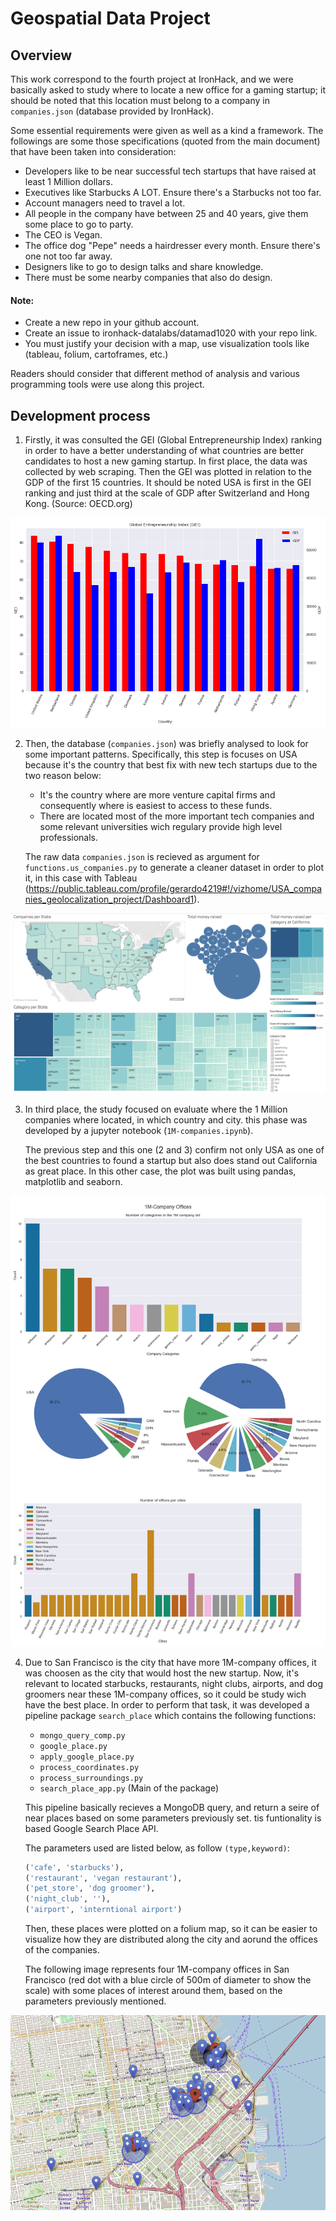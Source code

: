 # Geospatial Data Project

## Overview
This work correspond to the fourth project at IronHack, and we were basically asked to study where to locate a new office for a gaming startup; it should be noted that this location must belong to a company in `companies.json` (database provided by IronHack).

Some essential requirements were given as well as a kind a framework.
The followings are some those specifications (quoted from the main document) that have been taken into consideration:
- Developers like to be near successful tech startups that have raised at least 1 Million dollars.
- Executives like Starbucks A LOT. Ensure there's a Starbucks not too far.
- Account managers need to travel a lot.
- All people in the company have between 25 and 40 years, give them some place to go to party.
- The CEO is Vegan.
- The office dog "Pepe" needs a hairdresser every month. Ensure there's one not too far away.
- Designers like to go to design talks and share knowledge. 
- There must be some nearby companies that also do design.
#### Note: 
- Create a new repo in your github account.
- Create an issue to ironhack-datalabs/datamad1020 with your repo link.
- You must justify your decision with a map, use visualization tools like (tableau, folium, cartoframes, etc.)


Readers should consider that different method of analysis and various programming tools were use along this project.

## Development process
1. Firstly, it was consulted the GEI (Global Entrepreneurship Index) ranking in order to have a better understanding of what countries are better candidates to host a new gaming startup. In first place, the data was collected by web scraping. Then the GEI was plotted in relation to the GDP of the first 15 countries. It should be noted USA is first in the GEI ranking and just third at the scale of GDP after Switzerland and Hong Kong. (Source: OECD.org)

![plot-1](outputs/gei-and-gdp-per-country.png)

2. Then, the database (`companies.json`) was briefly analysed to look for some important patterns. Specifically, this step is focuses on USA because it's the country that best fix with new tech startups due to the two reason below:
    - It's the country where are more venture capital firms and consequently where is easiest to access to these funds.
    - There are located most of the more important tech companies and some relevant universities wich regulary provide high level professionals.

    The raw data `companies.json` is recieved as argument for  `functions.us_companies.py` to generate a cleaner dataset in order to plot it, in this case with Tableau (https://public.tableau.com/profile/gerardo4219#!/vizhome/USA_companies_geolocalization_project/Dashboard1).
   


![plot-2](outputs/us-companies.png)



3. In third place, the study focused on evaluate where the 1 Million companies where located, in which country and city. this phase was developed by a jupyter notebook (`1M-companies.ipynb`).

    The previous step and this one (2 and 3) confirm not only USA as one of the best countries to found a startup but also does stand out California as great place. In this other case, the plot was built using pandas, matplotlib and seaborn.



![plot-3](outputs/1m-company-offices-chart.png)



4. Due to San Francisco is the city that have more 1M-company offices, it was choosen as the city that would host the new startup. Now, it's relevant to located starbucks, restaurants, night clubs, airports, and dog groomers near these 1M-company offices, so it could be study wich have the best place. In order to perform that task, it was developed a pipeline package `search_place` which contains the following functions:
    - `mongo_query_comp.py`
    - `google_place.py`
    - `apply_google_place.py`
    - `process_coordinates.py`
    - `process_surroundings.py`
    - `search_place_app.py` (Main of the package)

    This pipeline basically recieves a MongoDB query, and return  a seire of near places based on some parameters previously set. tis funtionality is based Google Search Place API.

    The parameters used are listed below, as follow `(type,keyword)`:
    
    ```python 
    ('cafe', 'starbucks'),
    ('restaurant', 'vegan restaurant'),
    ('pet_store', 'dog groomer'),
    ('night_club', ''),
    ('airport', 'interntional airport')
    ```

    Then, these places were plotted on a folium map, so it can be easier to visualize how they are distributed along the city and aorund the offices of the companies.

    The following image represents four 1M-company offices in San Francisco (red dot with a blue circle of 500m of diameter to show the scale) with some places of interest around them, based on the parameters previously mentioned.



![plot-3](outputs/map.png)